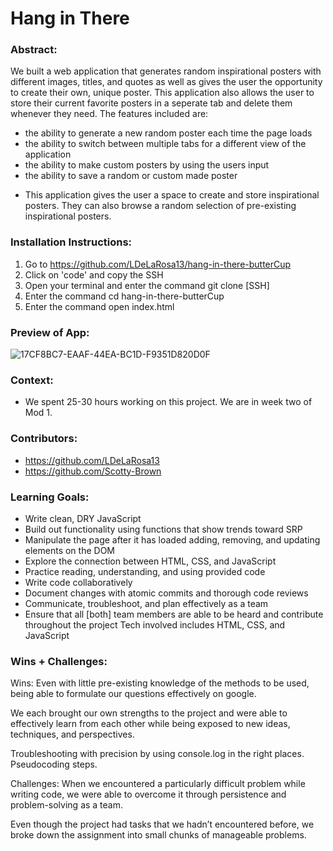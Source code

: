 # Hang in There  

### Abstract:
 We built a web application that generates random inspirational posters with different images, titles, and quotes as well as gives the user the opportunity to create their own, unique poster. This application also allows the user to store their current favorite posters in a seperate tab and delete them whenever they need. The features included are:

- the ability to generate a new random poster each time the page loads
- the ability to switch between multiple tabs for a different view of the application
- the ability to make custom posters by using the users input
- the ability to save a random or custom made poster
<!-- the ability to delete any previously saved posters -->
- This application gives the user a space to create and store inspirational posters. They can also browse a random selection of pre-existing inspirational posters.

### Installation Instructions:
1. Go to https://github.com/LDeLaRosa13/hang-in-there-butterCup
2. Click on 'code' and copy the SSH
3. Open your terminal and enter the command git clone [SSH]
4. Enter the command cd hang-in-there-butterCup
5. Enter the command open index.html


### Preview of App:
![17CF8BC7-EAAF-44EA-BC1D-F9351D820D0F](https://github.com/LDeLaRosa13/hang-in-there-butterCup/assets/130028791/c5f47920-8866-4b27-8055-01b02fe10489)

### Context:
- We spent 25-30 hours working on this project. We are in week two of Mod 1.

### Contributors:
- https://github.com/LDeLaRosa13
- https://github.com/Scotty-Brown



### Learning Goals:
- Write clean, DRY JavaScript
- Build out functionality using functions that show trends toward SRP
- Manipulate the page after it has loaded adding, removing, and updating elements on the DOM
- Explore the connection between HTML, CSS, and JavaScript
- Practice reading, understanding, and using provided code
- Write code collaboratively
- Document changes with atomic commits and thorough code reviews
- Communicate, troubleshoot, and plan effectively as a team
- Ensure that all [both] team members are able to be heard and contribute throughout the project Tech involved includes HTML, CSS, and JavaScript

### Wins + Challenges:
Wins: Even with little pre-existing knowledge of the methods to be used, being able to formulate our questions effectively on google.

We each brought our own strengths to the project and were able to effectively learn from each other while being exposed to new ideas, techniques, and perspectives.

Troubleshooting with precision by using console.log in the right places. Pseudocoding steps.

Challenges: When we encountered a particularly difficult problem while writing code, we were able to overcome it through persistence and problem-solving as a team.

Even though the project had tasks that we hadn’t encountered before, we broke down the assignment into small chunks of manageable problems.

